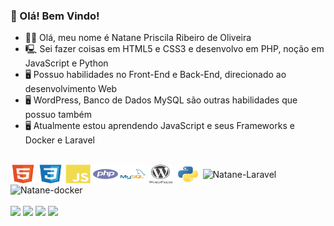 ### 🤩  Olá! Bem Vindo! 
<ul>
<li>👧🏻 Olá, meu nome é Natane Priscila Ribeiro de Oliveira</li>
<li> 🖳 Sei fazer coisas em HTML5 e CSS3 e desenvolvo em PHP, noção em JavaScript e Python</li>
<li>🖥️ Possuo habilidades no Front-End e Back-End, direcionado ao desenvolvimento Web</li>
<li>🖥️ WordPress, Banco de Dados MySQL são outras habilidades que possuo também</li>
<li>🖥️ Atualmente estou aprendendo JavaScript e seus Frameworks e Docker e Laravel</li>
</ul>

<div style="display: inline_block"><br>
  
  <img align="center" alt="Natane-HTML" height="30" width="40" src="https://raw.githubusercontent.com/devicons/devicon/master/icons/html5/html5-original.svg">
  <img align="center" alt="Natane-CSS" height="30" width="40" src="https://raw.githubusercontent.com/devicons/devicon/master/icons/css3/css3-original.svg">
  <img align="center" alt="Natane-js-Js" height="30" width="40" src="https://raw.githubusercontent.com/devicons/devicon/master/icons/javascript/javascript-plain.svg">
  <img align="center" alt="Natane-php" height="30" width="40" src="https://raw.githubusercontent.com/devicons/devicon/master/icons/php/php-plain.svg">
  <img align="center" alt="Natane-mysql" height="30" width="40" src="https://raw.githubusercontent.com/devicons/devicon/master/icons/mysql/mysql-original-wordmark.svg">
  <img align="center" alt="Natane-wordpress" height="30" width="40" src="https://raw.githubusercontent.com/devicons/devicon/master/icons/wordpress/wordpress-plain-wordmark.svg">
  <img align="center" alt="Natane-Python" height="30" width="40" src="https://raw.githubusercontent.com/devicons/devicon/master/icons/python/python-original.svg">
  <img align="center" alt="Natane-Laravel" height="30" width="40" src="https://cdn.jsdelivr.net/gh/devicons/devicon@latest/icons/laravel/laravel-original.svg">
  <img align="center" alt="Natane-docker" height="30" width="40" src="https://cdn.jsdelivr.net/gh/devicons/devicon@latest/icons/docker/docker-original.svg">

</div>
<br>
<div> 
  <a href="https://www.instagram.com/natproliver" target="_blank"><img src="https://img.shields.io/badge/-Instagram-%23E4405F?style=for-the-badge&logo=instagram&logoColor=white" target="_blank"></a>
 <a href="https://discord.gg/887156760090132500" target="_blank"><img src="https://img.shields.io/badge/Discord-7289DA?style=for-the-badge&logo=discord&logoColor=white" target="_blank"></a> 
  <a href = "nataneoliveira75@gmail.com"><img src="https://img.shields.io/badge/-Gmail-%23333?style=for-the-badge&logo=gmail&logoColor=white" target="_blank"></a>
  <a href="https://www.linkedin.com/in/natane-priscila-ribeiro-de-oliveira-89a766212" target="_blank"><img src="https://img.shields.io/badge/-LinkedIn-%230077B5?style=for-the-badge&logo=linkedin&logoColor=white" target="_blank"></a> 
  
</div>


